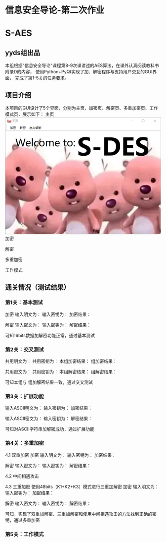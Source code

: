 # 信息安全导论-第二次作业
# S-AES
## yyds组出品

本组根据"信息安全导论"课程第8-9次课讲述的AES算法，在课外认真阅读教科书附录D的内容，
使用Python+PyQt实现了加、解密程序与支持用户交互的GUI界面，
完成了第1-5关的任务要求。

## 项目介绍
本项目的GUI设计了5个界面，分别为主页、加密页、解密页、多重加密页、工作模式页，展示如下：
主页
![image](https://github.com/JaneQPublic/S-DES/blob/main/results/%E4%B8%BB%E9%A1%B5.png)
加密

解密

多重加密

工作模式


## 通关情况（测试结果）
### 第1关：基本测试
加密
输入明文为：
输入密钥为：
加密结果：

解密
输入密文为：
输入密钥为：
解密结果：

可知16bits数据加解密功能正常，通过基本测试
### 第2关：交叉测试
共用明文为：
共用密钥为：
本组加密结果：
 组加密结果：

共用密文为：
共用密钥为：
本组解密结果：
 组解密结果：

可知本组与 组加解密结果一致，通过交叉测试
### 第3关：扩展功能
输入ASCII明文为：
输入密钥为：
加密结果：

输入ASCII密文为：
输入密钥为：
解密结果：

可知对ASCII字符串加解密成功，通过扩展功能
### 第4关：多重加密
4.1 双重加密
加密
输入明文为：
输入密钥为：
加密结果：

解密
输入密文为：
输入密钥为：
解密结果：

4.2 中间相遇攻击


4.3 三重加密
使用48bits（K1+K2+K3）模式进行三重加解密
加密
输入明文为：
输入密钥为：
加密结果：

解密
输入密文为：
输入密钥为：
解密结果：

可知，实现了双重加解密、三重加解密和使用中间相遇攻击的方法找到正确的密钥，通过多重加密
### 第5关：工作模式
